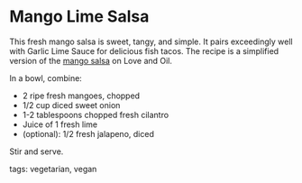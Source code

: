 Mango Lime Salsa
======================

This fresh mango salsa is sweet, tangy, and simple. It pairs exceedingly well with Garlic Lime Sauce for delicious fish tacos. The recipe is a simplified version of the [mango salsa](http://www.loveandoliveoil.com/2008/04/fish-tacos-with-mango-salsa.html) on Love and Oil.

In a bowl, combine:
* 2 ripe fresh mangoes, chopped
* 1/2 cup diced sweet onion
* 1-2 tablespoons chopped fresh cilantro
* Juice of 1 fresh lime
* (optional): 1/2 fresh jalapeno, diced

Stir and serve.

tags: vegetarian, vegan
